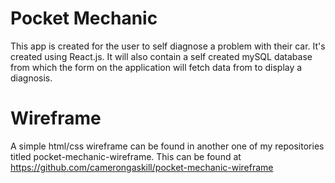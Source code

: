 # Pocket Mechanic

This app is created for the user to self diagnose a problem with their car. It's created using React.js. It will also contain a self created mySQL database from which the form on
the application will fetch data from to display a diagnosis.

# Wireframe
A simple html/css wireframe can be found in another one of my repositories titled pocket-mechanic-wireframe.
This can be found at https://github.com/camerongaskill/pocket-mechanic-wireframe
